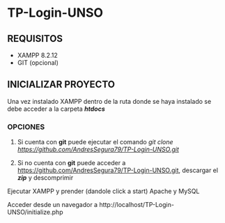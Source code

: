 # TP-Login-UNSO

## REQUISITOS 

- XAMPP 8.2.12
- GIT (opcional)

## INICIALIZAR PROYECTO

Una vez instalado XAMPP dentro de la ruta donde se haya instalado se debe acceder a la carpeta ***htdocs*** 

### OPCIONES

1. Si cuenta con **git** puede ejecutar el comando *git clone https://github.com/AndresSegura79/TP-Login-UNSO.git*

2. Si no cuenta con **git** puede acceder a https://github.com/AndresSegura79/TP-Login-UNSO.git,  descargar el ***zip*** y descomprimir

Ejecutar XAMPP y prender (dandole click a start) Apache y MySQL

Acceder desde un navegador a http://localhost/TP-Login-UNSO/initialize.php

